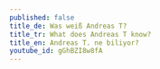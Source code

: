 ```yaml
---
published: false
title_de: Was weiß Andreas T?
title_tr: What does Andreas T know?
title_en: Andreas T. ne biliyor?
youtube_id: gGhBZI8w8fA
---
```

